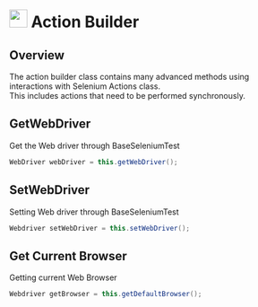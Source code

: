 # <img src="resources/jmaqslogo.jpg" height="32" width="32"> Action Builder

## Overview
The action builder class contains many advanced methods using interactions with Selenium Actions class.  
This includes actions that need to be performed synchronously.

## GetWebDriver
Get the Web driver through BaseSeleniumTest
```java
WebDriver webDriver = this.getWebDriver();
```

## SetWebDriver
Setting Web driver through BaseSeleniumTest
```java
Webdriver setWebDriver = this.setWebDriver();
```

## Get Current Browser
Getting current Web Browser
```java
Webdriver getBrowser = this.getDefaultBrowser();
```

